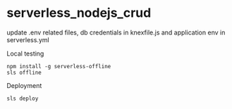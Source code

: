 # serverless_nodejs_crud

update .env related files, db credentials in knexfile.js and application env in serverless.yml

Local testing
```console
npm install -g serverless-offline
sls offline
```

Deployment
```console
sls deploy
```
